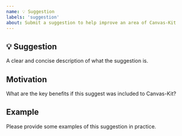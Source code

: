 ```yaml
---
name: 💡 Suggestion
labels: 'suggestion'
about: Submit a suggestion to help improve an area of Canvas-Kit
---
```


## 💡 Suggestion

A clear and concise description of what the suggestion is.

## Motivation

What are the key benefits if this suggest was included to Canvas-Kit?

## Example

Please provide some examples of this suggestion in practice.
